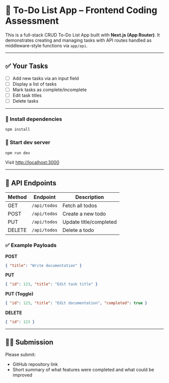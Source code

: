 # 📝 To-Do List App – Frontend Coding Assessment

This is a full-stack CRUD To-Do List App built with **Next.js (App Router)**. It demonstrates creating and managing tasks with API routes handled as middleware-style functions via `app/api`.

---

## ✅ Your Tasks

- [ ] Add new tasks via an input field
- [ ] Display a list of tasks
- [ ] Mark tasks as complete/incomplete
- [ ] Edit task titles
- [ ] Delete tasks

---

### 🔧 Install dependencies

```bash
npm install
```

### 🚀 Start dev server

```bash
npm run dev
```

Visit [http://localhost:3000](http://localhost:3000)

---

## 🧪 API Endpoints

| Method | Endpoint     | Description            |
| ------ | ------------ | ---------------------- |
| GET    | `/api/todos` | Fetch all todos        |
| POST   | `/api/todos` | Create a new todo      |
| PUT    | `/api/todos` | Update title/completed |
| DELETE | `/api/todos` | Delete a todo          |

### ✅ Example Payloads

**POST**

```json
{ "title": "Write documentation" }
```

**PUT**

```json
{ "id": 123, "title": "Edit task title" }
```

**PUT (Toggle)**

```json
{ "id": 123, "title": "Edit documentation", "completed": true }
```

**DELETE**

```json
{ "id": 123 }
```

---

## 🧑‍💻 Submission

Please submit:

- GitHub repository link
- Short summary of what features were completed and what could be improved
